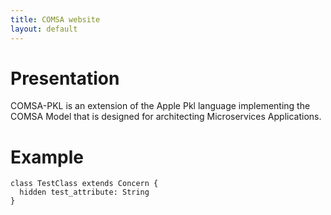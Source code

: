 ```yaml
---
title: COMSA website
layout: default
---
```

# Presentation
COMSA-PKL is an extension of the Apple Pkl language implementing the COMSA Model that is designed for architecting Microservices Applications.

# Example
```Pkl
class TestClass extends Concern {
  hidden test_attribute: String
}
```
